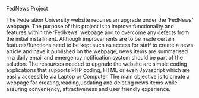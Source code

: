FedNews Project

The Federation University website requires an upgrade under the ‘FedNews’ webpage. The purpose of this project is to improve functionality and features within the ‘FedNews’ webpage and to overcome any defects from the initial installment. Although improvements are to be made certain features/functions need to be kept such as access for staff to create a news article and have it published on the webpage, news items are summarised in a daily email and emergency notification system should be part of the solution. The resources needed to upgrade the website are simple coding applications that supports PHP coding, HTML or even Javascript which are easily accessible via Laptop or Computer. The main objective is to create a webpage for creating,reading,updating and deleting news items while assuring conveniency, attractiveness and user friendly experience.
